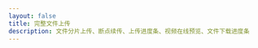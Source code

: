 ```yaml
---
layout: false
title: 完整文件上传
description: 文件分片上传、断点续传、上传进度条、视频在线预览、文件下载进度条
---
```


<script setup lang="ts">
  import UploadFileFrag from './views/upload-frag/FileFrag.vue'
</script>

<UploadFileFrag />
